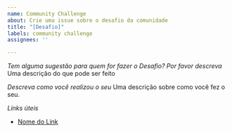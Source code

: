 ```yaml
---
name: Community Challenge
about: Crie uma issue sobre o desafio da comunidade
title: "[Desafio]"
labels: community challenge
assignees: ''

---
```


*Tem alguma sugestão para quem for fazer o Desafio? Por favor descreva*
Uma descrição do que pode ser feito

*Descreva como você realizou o seu*
Uma descrição sobre como você fez o seu.

*Links úteis*
- [Nome do Link](URL)
